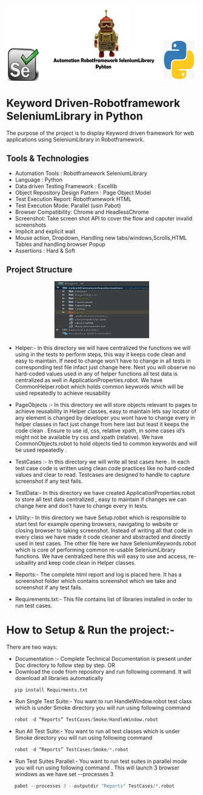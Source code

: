 <p align="center">
<img width="850" height="200" src="Image/fulllogo.png">
</p>

# Keyword Driven-Robotframework SeleniumLibrary in Python

The purpose of the project is to display Keyword driven framework for web applications using SeleniumLibrary in Robotframework.

## Tools & Technologies

* Automation Tools : Robotframework SeleniumLibrary
* Language : Python
* Data driven Testing Framework : Excellib
* Object Repository Design Pattern : Page Object Model
* Test Execution Report:  Robotframework HTML 
* Test Execution Mode:  Parallel (usin Pabot)
* Browser Compatibility: Chrome and HeadlessChrome
* Screenshot:  Take screen shot API to cover the flow and caputer invalid screenshots
* Implicit and explicit wait
* Mouse action, Dropdown, Handling new tabs/windows,Scrolls,HTML Tables and handling browser Popup
* Assertions : Hard & Soft

## Project Structure

<p align="center">
<img width="250" height="150" src="Image/frameworkstructure.PNG"><br />
</p>

* Helper:-
In this directory we will have centralized the functions we will using in the tests to perform steps, this way it keeps code clean and easy to maintain. If need to change won’t have to change in all tests in corresponding test file infact just change here. Next you will observe no hard-coded values used in any of helper functions all test data is centralized as well in ApplicationProperties.robot. We have CommonHelper.robot which holds common keywords which will be used repeatedly to achieve reusability 
  
* PageObjects :-
In this directory we will store objects relevant to pages to achieve reusability in Helper classes, easy to maintain lets say locator of any element is changed by developer you wont have to change every in helper classes in fact just change from here last but least it keeps the code clean . Ensure to use id, css, relative xpath, in some cases id’s might not be available try css and xpath (relative). We have CommonObjects.robot to hold objects tied to common keywords and will be used repeatedly .

* TestCases :-
In this directory we will write all test cases here . In each test case code is written using clean code practices like no hard-coded values and clear to read. Testcases are designed to handle to capture screenshot if any test fails.

* TestData:-
In this directory we have created ApplicationProperties.robot to store all test data centralized , easy to maintain if changes we can change here and don’t have to change every in tests. 

* Utility:-
In this directory we have Setup.robot which is responsible to start test for example opening browsers, navigating to website or closing browser to taking screenshot. Instead of writing all that code in every class we have made it code cleaner and abstracted and directly used in test cases. The other file here we have SeleniumKeywords.robot which is core of performing common re-usable SeleniumLibrary functions. We have centralized here this will easy to use and access, re-usbaility and keep code clean in Helper classes. 

* Reports:-
The complete html report and log is placed here. It has a screenshot folder which contains screenshot which we take and screenshot if any test fails.

* Requirements.txt:-
This file contains list of libraries installed in order to run test cases.

# How to Setup & Run the project:-
There are two ways:

* Documentation :- Complete Technical Documentation is present under Doc directory to follow step by step.
OR
* Download the code from repository and run following command. It will download all libraries automatically
```python
   pip install Requirments.txt
```
* Run Single Test Suite:- You want to run HandleWindow.robot test class which is under Smoke directory you will run using following command
```python
   robot -d “Reports” TestCases/Smoke/HandleWindow.robot
```
* Run All Test Suite:- You want to run all test classes which is under Smoke directory you will run using following command
```python
   robot -d “Reports” TestCases/Smoke/*.robot
```
* Run Test Suites Parallel:- You want to run test suites in parallel mode you will run using following command . This will launch 3 browser windows as we have set --processes 3
```python
   pabot --processes 3 --outputdir "Reports" TestCases/*.robot
```







